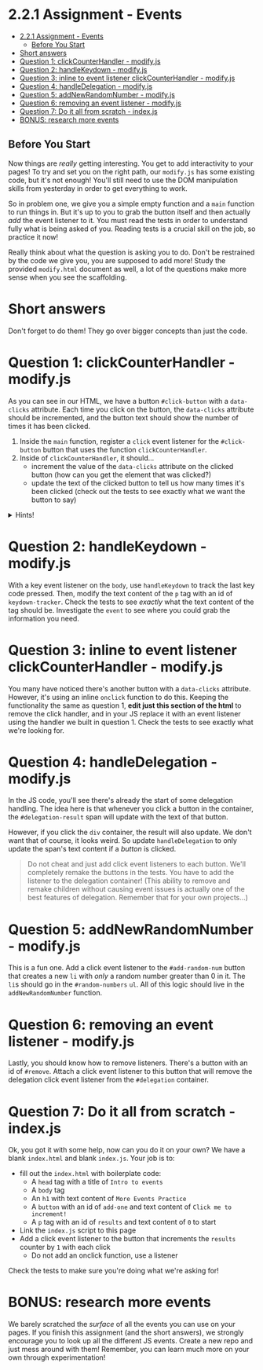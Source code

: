 # 2.2.1 Assignment - Events

- [2.2.1 Assignment - Events](#221-assignment---events)
  - [Before You Start](#before-you-start)
- [Short answers](#short-answers)
- [Question 1: clickCounterHandler - modify.js](#question-1-clickcounterhandler---modifyjs)
- [Question 2: handleKeydown - modify.js](#question-2-handlekeydown---modifyjs)
- [Question 3: inline to event listener clickCounterHandler - modify.js](#question-3-inline-to-event-listener-clickcounterhandler---modifyjs)
- [Question 4: handleDelegation - modify.js](#question-4-handledelegation---modifyjs)
- [Question 5: addNewRandomNumber - modify.js](#question-5-addnewrandomnumber---modifyjs)
- [Question 6: removing an event listener  - modify.js](#question-6-removing-an-event-listener----modifyjs)
- [Question 7: Do it all from scratch - index.js](#question-7-do-it-all-from-scratch---indexjs)
- [BONUS: research more events](#bonus-research-more-events)

## Before You Start
Now things are *really* getting interesting. You get to add interactivity to your pages! To try and set you on the right path, our `modify.js` has some existing code, but it's not enough! You'll still need to use the DOM manipulation skills from yesterday in order to get everything to work.

So in problem one, we give you a simple empty function and a `main` function to run things in. But it's up to you to grab the button itself and then actually *add* the event listener to it. You must read the tests in order to understand fully what is being asked of you. Reading tests is a crucial skill on the job, so practice it now!

Really think about what the question is asking you to do. Don't be restrained by the code we give you, you are supposed to add more! Study the provided `modify.html` document as well, a lot of the questions make more sense when you see the scaffolding.

# Short answers
Don't forget to do them! They go over bigger concepts than just the code.


# Question 1: clickCounterHandler - modify.js
As you can see in our HTML, we have a button `#click-button` with a `data-clicks` attribute. Each time you click on the button, the `data-clicks` attribute should be incremented, and the button text should show the number of times it has been clicked.

1. Inside the `main` function, register a `click` event listener for the `#click-button` button that uses the function `clickCounterHandler`.
2. Inside of `clickCounterHandler`, it should...
    - increment the value of the `data-clicks` attribute on the clicked button (how can you get the element that was clicked?)
    - update the text of the clicked button to tell us how many times it's been clicked (check out the tests to see exactly what we want the button to say)

<details><summary>Hints!</summary>
  
> **Notes about `data-` attributes**:
> 1. Remember that `data-` attributes come from the HTML as strings so you may need to convert the string to a number before incrementing!
> 2. `data-` attributes can be accessed from a selected element using the `.dataset` property
> 3. `data-` attribute names are converted to camelCase. For example, the `data-my-name` attribute would be converted to `.dataset.myName` on the element.
> 
> **Use the `event` object**:
> * The `event.target` value can be used to tell you which element was clicked (or, more generally, which element triggered the event)
> 
> ```js
> const printTheTarget = (event) => {
>   console.log(event.target);
>   // ▲ this is much better than querying for the clicked element
>
>   // ▼ this is the same value as event.target but with much more code
>   const target = document.querySelector("#thingy");
>   console.log(target);
> }
> 
> document.querySelector("#thingy").addEventListener("click", printTheTarget);
> ```

</details>


# Question 2: handleKeydown - modify.js
With a key event listener on the `body`, use `handleKeydown` to track the last key code pressed. Then, modify the text content of the `p` tag with an id of `keydown-tracker`. Check the tests to see *exactly* what the text content of the tag should be. Investigate the `event` to see where you could grab the information you need.

# Question 3: inline to event listener clickCounterHandler - modify.js
You many have noticed there's another button with a `data-clicks` attribute. However, it's using an inline `onclick` function to do this. Keeping the functionality the same as question 1, **edit just this section of the html** to remove the click handler, and in your JS replace it with an event listener using the handler we built in question 1. Check the tests to see exactly what we're looking for.

# Question 4: handleDelegation - modify.js
In the JS code, you'll see there's already the start of some delegation handling. The idea here is that whenever you click a button in the container, the `#delegation-result` span will update with the text of that button.

However, if you click the `div` container, the result will also update. We don't want that of course, it looks weird. So update `handleDelegation` to only update the span's text content if a *button* is clicked.

> Do not cheat and just add click event listeners to each button. We'll completely remake the buttons in the tests. You have to add the listener to the delegation container! (This ability to remove and remake children without causing event issues is actually one of the best features of delegation. Remember that for your own projects...)

# Question 5: addNewRandomNumber - modify.js
This is a fun one. Add a click event listener to the `#add-random-num` button that creates a new `li` with *only* a random number greater than 0 in it. The `li`s should go in the `#random-numbers` `ul`. All of this logic should live in the `addNewRandomNumber` function.

# Question 6: removing an event listener  - modify.js
Lastly, you should know how to remove listeners. There's a button with an id of `#remove`. Attach a click event listener to this button that will remove the delegation click event listener from the `#delegation` container.

# Question 7: Do it all from scratch - index.js
Ok, you got it with some help, now can you do it on your own? We have a blank `index.html` and blank `index.js`. Your job is to:
- fill out the `index.html` with boilerplate code:
  - A `head` tag with a title of `Intro to events`
  - A `body` tag
  - An `h1` with text content of `More Events Practice`
  - A `button` with an id of `add-one` and text content of `Click me to increment!`
  - A `p` tag with an id of `results` and text content of `0` to start
- Link the `index.js` script to this page
- Add a click event listener to the button that increments the `results` counter by `1` with each click
  - Do not add an onclick function, use a listener

Check the tests to make sure you're doing what we're asking for!

# BONUS: research more events
We barely scratched the *surface* of all the events you can use on your pages. If you finish this assignment (and the short answers), we strongly encourage you to look up all the different JS events. Create a new repo and just mess around with them! Remember, you can learn much more on your own through experimentation!
